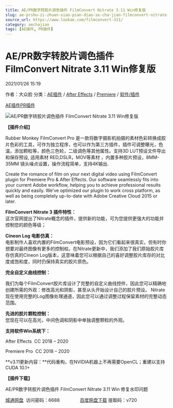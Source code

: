 ```yaml
---
title: AE/PR数字转胶片调色插件 FilmConvert Nitrate 3.11 Win修复版
slug: ae-prshu-zi-zhuan-xiao-pian-diao-se-cha-jian-filmconvert-nitrate-3-11-winxiu-fu-ban
source_url: https://www.lookae.com/filmconvert-311/
category: aechajian
tags: [AE插件, PR插件]
---
```

# AE/PR数字转胶片调色插件 FilmConvert Nitrate 3.11 Win修复版

2021/01/26 15:19

作者：大众脸
分类：[AE插件](https://www.lookae.com/after-effects/aechajian/) / [After Effects](https://www.lookae.com/after-effects/) / [Premiere](https://www.lookae.com/qitarjcj/premierezy/) / [软件/插件](https://www.lookae.com/qitarjcj/)

[AE插件](https://www.lookae.com/tag/ae%e6%8f%92%e4%bb%b6/)[PR插件](https://www.lookae.com/tag/pr%e6%8f%92%e4%bb%b6/)

![AE/PR数字转胶片调色插件 FilmConvert Nitrate 3.11 Win修复版](https://www.lookae.com/wp-content/uploads/2016/10/AEFilmConvert.jpg "AE/PR数字转胶片调色插件 FilmConvert Nitrate 3.11 Win修复版-LookAE.com")

**【插件介绍】**

Rubber Monkey FilmConvert Pro 是一款将数字摄影机拍摄的素材色彩转换成胶片色彩的工具，可作为独立程序，也可以作为第三方插件，插件可调整曝光，色温，添加颗粒等，颜色三色轮，二级调色等其他属性。支持3D LUT预设文件导出和保存预设, 适用素材 RED,DSLR，MOV等素材 ，内置多种胶片预设，8MM-35MM 镜头噪点设置，操作流程简单，支持4K输出.

Create the romance of film on your next digital video using FilmConvert plugin for Premiere Pro & After Effects. Our software seamlessly fits into your current Adobe workflow, helping you to achieve professional results quickly and easily. We’ve optimized our plugin to work cross platform, as well as being completely up-to-date with Adobe Creative Cloud 2015 or later.

**FilmConvert Nitrate 3 插件特性：**  
这次官网提出了Nitrate概念的插件，提供新的功能，可为您提供更强大的功能并控制您的颜色等级；

**Cineon Log 电影仿真：**  
电影制作人喜欢内置的FilmConvert电影预设，因为它们看起来很真实，但有时你想要对最终图像有更多的控制权。在Nitrate更新中，我们添加了我们原始胶片库存仿真的Cineon Log版本，这意味着您可以根据自己的喜好调整胶片库存的对比度或饱和度，同时仍保持真实的胶片原色。

**完全自定义曲线控制：**

我们为每个FilmConvert胶片库设计了完整的自定义曲线控件，因此您可以精确地创建所需的外观：修改高光和阴影，甚至从头开始设计自己的胶片预设。 Nitrate现在使用完整的Log图像处理通道，因此您可以通过调整过程保留素材的完整动态范围。

**先进的胶片颗粒控制：**  
您现在可以在高光，中间色调和阴影中单独调整颗粒的外观。

**支持软件Win系统下：**

After Effects  CC 2018 – 2020

Premiere Pro  CC 2018 – 2020

**v3.11更新内容：**代码重构，在NVIDIA机器上不再需要OpenCL；重建以支持CUDA 10.1+

**【插件下载】**

AE/PR数字转胶片调色插件 FilmConvert Nitrate 3.11 Win 修复水印问题

[城通网盘](https://089u.com/f/680462-480303494-05500a)  访问密码：6688                [百度网盘下载](https://pan.baidu.com/s/1ag6-cBAl8Z2Xvcku5onJxA) 提取码：v720
